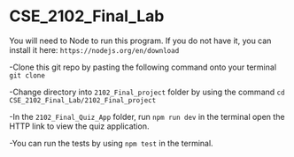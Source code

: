 # CSE_2102_Final_Lab
You will need to Node to run this program. If you do not have it, you can install it here:
`https://nodejs.org/en/download`

-Clone this git repo by pasting the following command onto your terminal `git clone `

-Change directory into `2102_Final_project` folder by using the command `cd CSE_2102_Final_Lab/2102_Final_project`

-In the `2102_Final_Quiz_App` folder, run `npm run dev` in the terminal open the HTTP link to view the quiz application.

-You can run the tests by using `npm test` in the terminal.

